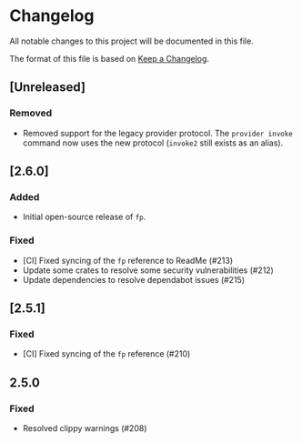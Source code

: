 # Changelog

All notable changes to this project will be documented in this file.

The format of this file is based on [Keep a Changelog](https://keepachangelog.com/en/1.0.0/).

## [Unreleased]

### Removed

- Removed support for the legacy provider protocol. The `provider invoke`
  command now uses the new protocol (`invoke2` still exists as an alias).

## [2.6.0]

### Added

- Initial open-source release of `fp`.

### Fixed

- [CI] Fixed syncing of the `fp` reference to ReadMe (#213)
- Update some crates to resolve some security vulnerabilities (#212)
- Update dependencies to resolve dependabot issues (#215)

## [2.5.1]

### Fixed

- [CI] Fixed syncing of the `fp` reference (#210)

## 2.5.0

### Fixed

- Resolved clippy warnings (#208)
